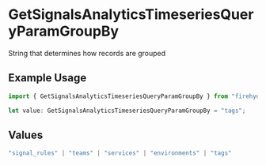 # GetSignalsAnalyticsTimeseriesQueryParamGroupBy

String that determines how records are grouped

## Example Usage

```typescript
import { GetSignalsAnalyticsTimeseriesQueryParamGroupBy } from "firehydrant-typescript-sdk/models/operations";

let value: GetSignalsAnalyticsTimeseriesQueryParamGroupBy = "tags";
```

## Values

```typescript
"signal_rules" | "teams" | "services" | "environments" | "tags"
```